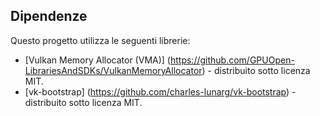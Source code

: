 ## Dipendenze
Questo progetto utilizza le seguenti librerie:

- [Vulkan Memory Allocator (VMA)] (https://github.com/GPUOpen-LibrariesAndSDKs/VulkanMemoryAllocator) - distribuito sotto licenza MIT.
- [vk-bootstrap] (https://github.com/charles-lunarg/vk-bootstrap) - distribuito sotto licenza MIT.
